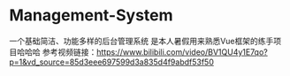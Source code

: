 # Management-System
一个基础简洁、功能多样的后台管理系统
是本人暑假用来熟悉Vue框架的练手项目哈哈哈
参考视频链接：https://www.bilibili.com/video/BV1QU4y1E7qo?p=1&vd_source=85d3eee697599d3a835d4f9abdf53f50
